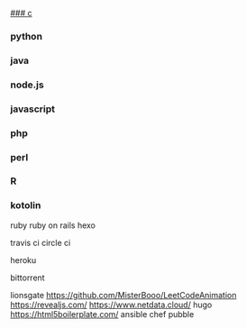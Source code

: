 [### c](http://google.com)
### python
### java
### node.js
### javascript
### php
### perl
### R
### kotolin
ruby 
ruby on rails
hexo

travis ci
circle ci

heroku

bittorrent


lionsgate
https://github.com/MisterBooo/LeetCodeAnimation
https://revealjs.com/
https://www.netdata.cloud/
hugo
https://html5boilerplate.com/
ansible chef pubble
